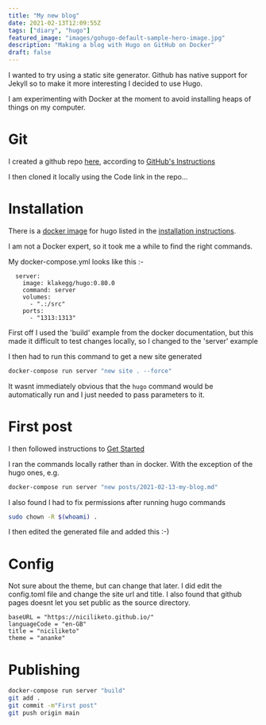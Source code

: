 ```yaml
---
title: "My new blog"
date: 2021-02-13T12:09:55Z
tags: ["diary", "hugo"]
featured_image: "images/gohugo-default-sample-hero-image.jpg"
description: "Making a blog with Hugo on GitHub on Docker"
draft: false
---
```


I wanted to try using a static site generator. Github has native support for Jekyll so to make it more interesting I decided to use Hugo.

I am experimenting with Docker at the moment to avoid installing heaps of things on my computer.


# Git
I created a github repo [here](https://github.com/niciliketo/niciliketo.github.io#niciliketogithubio), according to [GitHub's Instructions](https://docs.github.com/en/github/working-with-github-pages/creating-a-github-pages-site)

I then cloned it locally using the Code link in the repo...

# Installation

There is a [docker image](https://hub.docker.com/r/klakegg/hugo/) for hugo listed in the [installation instructions](https://gohugo.io/getting-started/installing).

I am not a Docker expert, so it took me a while to find the right commands.

My docker-compose.yml looks like this :-
```
  server:
    image: klakegg/hugo:0.80.0
    command: server
    volumes:
      - ".:/src"
    ports:
      - "1313:1313"
```
First off I used the 'build' example from the docker documentation, but this made it difficult to test changes locally, so I changed to the 'server' example

I then had to run this command to get a new site generated

```bash
docker-compose run server "new site . --force"
```

It wasnt immediately obvious that the `hugo` command would be automatically run and I just needed to pass parameters to it.

# First post
I then followed instructions to [Get Started](https://gohugo.io/getting-started/quick-start/)

I ran the commands locally rather than in docker.
With the exception of the hugo ones, e.g.
```bash
docker-compose run server "new posts/2021-02-13-my-blog.md"
```
I also found I had to fix permissions after running hugo commands
```bash
sudo chown -R $(whoami) .
```

I then edited the generated file and added this :-)

# Config

Not sure about the theme, but can change that later.
I did edit the config.toml file and change the site url and title.
I also found that github pages doesnt let you set public as the source directory.
```
baseURL = "https://niciliketo.github.io/"
languageCode = "en-GB"
title = "niciliketo"
theme = "ananke"
```

# Publishing
```bash
docker-compose run server "build"
git add .
git commit -m"First post"
git push origin main
```
